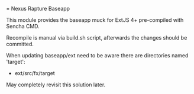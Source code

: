 = Nexus Rapture Baseapp

This module provides the baseapp muck for ExtJS 4+ pre-compiled with Sencha CMD.

Recompile is manual via build.sh script, afterwards the changes should be committed.

When updating baseapp/ext need to be aware there are directories named 'target':
* ext/src/fx/target

May completely revisit this solution later.

